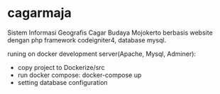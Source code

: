 # cagarmaja

Sistem Informasi Geografis Cagar Budaya Mojokerto berbasis website dengan php framework codeigniter4, database mysql.

runing on docker development server(Apache, Mysql, Adminer):
- copy project to Dockerize/src
- run docker compose: docker-compose up
- setting database configuration
